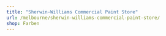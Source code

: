 ```yaml
---
title: "Sherwin-Williams Commercial Paint Store"
url: /melbourne/sherwin-williams-commercial-paint-store/
shop: Farben
---
```


